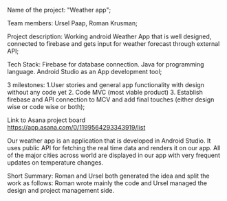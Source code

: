 Name of the project: "Weather app";

Team members: Ursel Paap, Roman Krusman;

Project description: Working android Weather App that is well designed, connected to firebase and gets input for weather forecast through external API;

Tech Stack: Firebase for database connection. Java for programming language. Android Studio as an App development tool;

3 milestones: 1.User stories and general app functionality with design without any code yet 2. Code MVC (most viable product) 3. Establish firebase and API connection to MCV and add final touches (either design wise or code wise or both);

Link to Asana project board https://app.asana.com/0/1199564293343919/list

Our weather app is an application that is developed in Android Studio. It uses public API for fetching the real time data and renders it on our app. All of the major cities across world are displayed in our app with very frequent updates on temperature changes.

Short Summary: Roman and Ursel both generated the idea and split the work as follows: Roman wrote mainly the code and Ursel managed the design and project management side.
